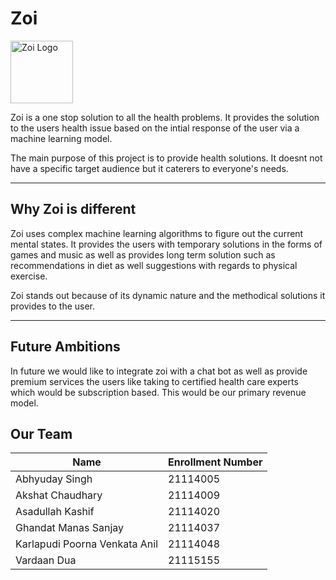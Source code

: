 # Zoi

<img src = "./Zoi.png" alt = "Zoi Logo" width = "100"/>

Zoi is a one stop solution to all the health problems. It provides the solution to the users health issue based on the intial response of the user via a machine learning model.

The main purpose of this project is to provide health solutions. It doesnt not have a specific target audience but it caterers to everyone's needs.

----

## Why Zoi is different

Zoi uses complex machine learning algorithms to figure out the current mental states. It provides the users with temporary solutions in the forms of games and music as well as provides long term solution such as recommendations in diet as well suggestions with regards to physical exercise.

Zoi stands out because of its dynamic nature and the methodical solutions it provides to the user.

----

## Future Ambitions

In future we would like to integrate zoi with a chat bot as well as provide premium services the users like taking to certified health care experts which would be subscription based. This would be our primary revenue model. 

## Our Team

Name | Enrollment Number|
----|----|
Abhyuday Singh | 21114005|
Akshat Chaudhary | 21114009|
Asadullah Kashif | 21114020|
Ghandat Manas Sanjay | 21114037|
Karlapudi Poorna Venkata Anil | 21114048|
Vardaan Dua | 21115155|